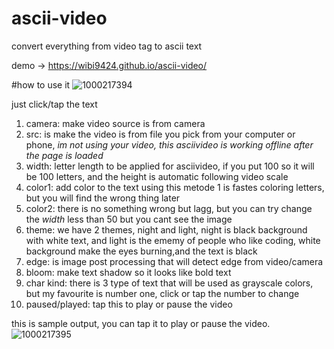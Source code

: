# ascii-video
convert everything from video tag to ascii text

demo -> https://wibi9424.github.io/ascii-video/

#how to use it
![1000217394](https://github.com/user-attachments/assets/21d2a09f-d7c6-4cec-9be6-df3264adfea9)

just click/tap the text

1. camera: make video source is from camera
2. src: is make the video is from file you pick from your computer or phone, *im not using your video, this asciivideo is working offline after the page is loaded*
3. width: letter length to be applied for asciivideo, if you put 100 so it will be 100 letters, and the height is automatic following video scale
4. color1: add color to the text using this metode 1 is fastes coloring letters, but you will find the wrong thing later
5. color2: there is no something wrong but lagg, but you can try change the *width* less than 50 but you cant see the image
6. theme: we have 2 themes, night and light, night is black background with white text, and light is the ememy of people who like coding, white background make the eyes burning,and the text is black
7. edge: is image post processing that will detect edge from video/camera
8. bloom: make text shadow so it looks like bold text
9. char kind: there is 3 type of text that will be used as grayscale colors, but my favourite is number one, click or tap the number to change
10. paused/played: tap this to play or pause the video

this is sample output, you can tap it to play or pause the video.
![1000217395](https://github.com/user-attachments/assets/ec7ef007-e325-4e8d-ae39-9e95ebf7e1c6)
